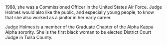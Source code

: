 ﻿---
fname: 'Sharon'
lname: 'Holmes'
id: 1118
published: false
layout: judge-bio
---
1988,
she was a Commissioned Officer in the United States Air Force. Judge
Holmes would also like the public, and especially young people, to know
that she also worked as a janitor in her early career.

Judge Holmes is a member of the Graduate Chapter of the Alpha Kappa
Alpha sorority. She is the first black woman to be elected District
Court Judge in Tulsa County.
